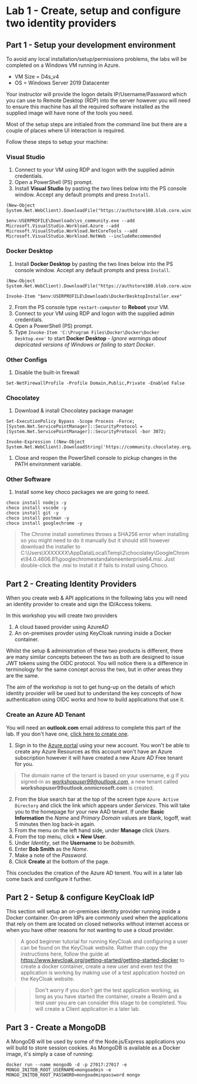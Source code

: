 # Lab 1 - Create, setup and configure two identity providers

## Part 1 - Setup your development environment

To avoid any local installation/setup/permissions problems, the labs will be completed on a Windows VM running in Azure.

* VM Size = D4s_v4
* OS = Windows Server 2019 Datacenter

Your instructor will provide the logon details IP/Username/Password which you can use to Remote Desktop (RDP) into the server however you will need to ensure this machine has all the required software installed as the supplied image will have none of the tools you need.

Most of the setup steps are initialed from the command line but there are a couple of places where UI interaction is required.

Follow these steps to setup your machine:

### Visual Studio

1. Connect to your VM using RDP and logon with the supplied admin credentials.
2. Open a PowerShell (PS) prompt.
3. Install **Visual Studio** by pasting the two lines below into the PS console window. Accept any default prompts and press `Install`.
```
(New-Object System.Net.WebClient).DownloadFile("https://authstore100.blob.core.windows.net/software/vs_community.exe","$env:USERPROFILE\Downloads\vs_community.exe")

$env:USERPROFILE\Downloads\vs_community.exe --add Microsoft.VisualStudio.Workload.Azure --add Microsoft.VisualStudio.Workload.NetCoreTools --add Microsoft.VisualStudio.Workload.NetWeb --includeRecommended
```
### Docker Desktop

1. Install **Docker Desktop** by pasting the two lines below into the PS console window. Accept any default prompts and press `Install`.
```
(New-Object System.Net.WebClient).DownloadFile("https://authstore100.blob.core.windows.net/software/DockerDesktopInstaller.exe","$env:USERPROFILE\Downloads\DockerDesktopInstaller.exe")

Invoke-Item "$env:USERPROFILE\Downloads\DockerDesktopInstaller.exe"
```
2. From the PS console type `restart-computer` to **Reboot** your VM.
3. Connect to your VM using RDP and logon with the supplied admin credentials.
4. Open a PowerShell (PS) prompt.
5. Type `Invoke-Item 'C:\Program Files\Docker\Docker\Docker Desktop.exe'` to start **Docker Desktop** - *Ignore warnings about depricated versions of Windows or failing to start Docker*.

### Other Configs

1. Disable the built-in firewall
```
Set-NetFirewallProfile -Profile Domain,Public,Private -Enabled False
```

### Chocolatey

1. Download & install Chocolatey package manager
```
Set-ExecutionPolicy Bypass -Scope Process -Force;
[System.Net.ServicePointManager]::SecurityProtocol = [System.Net.ServicePointManager]::SecurityProtocol -bor 3072;

Invoke-Expression ((New-Object System.Net.WebClient).DownloadString('https://community.chocolatey.org/install.ps1'))
```
1. Close and reopen the PowerShell console to pickup changes in the PATH environment variable.

### Other Software

1. Install some key choco packages we are going to need.
```
choco install nodejs -y
choco install vscode -y
choco install git -y
choco install postman -y
choco install googlechrome -y
```
> The Chrome install sometimes throws a SHA256 error when installing so you might need to do it manually but it should still however download the installer to C:\Users\XXXXXXX\AppData\Local\Temp\2\chocolatey\GoogleChrome\94.0.4606.81\googlechromestandaloneenterprise64.msi. Just double-click the .msi to install it if fails to install using Choco.

## Part 2 - Creating Identity Providers
When you create web & API applications in the following labs you will need an identity provider to create and sign the ID/Access tokens.

In this workshop you will create two providers

1. A cloud based provider using AzureAD
2. An on-premises provder using KeyCloak running inside a Docker container.

Whilst the setup & administration of these two products is different, there are many similar concepts between the two as both are designed to issue JWT tokens using the OIDC protocol. You will notice there is a difference in terminology for the same concept across the two, but in other areas they are the same.

The aim of the workshop is not to get hung-up on the details of which identity provider will be used but to understand the key concepts of how authentication using OIDC works and how to build applications that use it.

### Create an Azure AD Tenant

You will need an **outlook.com** email address to complete this part of the lab. If you don't have one, [click here to create one](https://outlook.live.com/owa/?nlp=1&signup=1).

1. Sign in to the [Azure portal](https://portal.azure.com/) using your new account. You won't be able to create any Azure Resources as this account won't have an Azure subscription however it will have created a new Azure AD Free tenant for you.
> The domain name of the tenant is based on your username, e.g if you signed-in as *workshopuser99@outlook.com*, a new tenant called **workshopuser99outlook.onmicrosoft.com** is created.
2. From the blue search bar at the top of the screen type `Azure Active Directory` and click the link which appears under *Services*. This will take you to the homepage for your new AAD tenant. If under **Basic Information** the *Name* and *Primary Domain* values are blank, logoff, wait 5 minutes then log back-in again.
3. From the menu on the left hand side, under **Manage** click *Users*.
4. From the top menu, click **+ New User**.
5. Under *Identity*, set the **Username** to be *bobsmith*.
6. Enter **Bob Smith** as the *Name*.
7. Make a note of the *Password*.
8. Click **Create** at the bottom of the page.

This concludes the creation of the Azure AD tenent. You will in a later lab come back and configure it further.


## Part 2 - Setup & configure KeyCloak IdP

This section will setup an on-premises identity provider running inside a Docker container. On-prem IdPs are commonly used when the applications that rely on them are located on closed networks without internet access or when you have other reasons for not wanting to use a cloud provider.

> A good beginner tutorial for running KeyCloak and configuring a user can be found on the KeyCloak website. Rather than copy the instructions here, follow the guide at https://www.keycloak.org/getting-started/getting-started-docker to create a docker container, create a new user and even test the application is working by making use of a test application hosted on the KeyCloak website.

>> Don't worry if you don't get the test application working, as long as you have started the container, create a Realm and a test user you are can consider this stage to be completed. You will create a Client application in a later lab.

## Part 3 - Create a MongoDB
A MongoDB will be used by some of the Node.js/Express applications you will build to store session cookies. As MongoDB is available as a Docker image, it's simply a case of running:
```
docker run --name mongodb -d -p 27017:27017 -e MONGO_INITDB_ROOT_USERNAME=mongoadmin -e MONGO_INITDB_ROOT_PASSWORD=mongoadminpassword mongo
```

